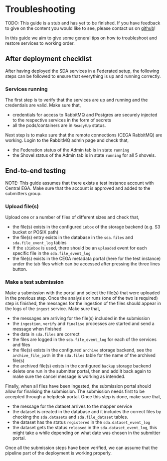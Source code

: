 # Troubleshooting

TODO:
This guide is a stub and has yet to be finished.
If you have feedback to give on the content you would like to see, please contact us on
[github](https://github.com/neicnordic/neic-sda)!

In this guide we aim to give some general tips on how to troubleshoot and restore services to working order.

## After deployment checklist

After having deployed the SDA services in a Federated setup, the following steps can be followed to ensure that everything is up and running correctly.

### Services running

The first step is to verify that the services are up and running and the credentials are valid. Make sure that,

- credentials for access to RabbitMQ and Postgres are securely injected to the respective services in the form of secrets
- all the pods/containers are in `Ready`/`Up` status.

Next step is to make sure that the remote connections (CEGA RabbitMQ) are working. Login to the RabbitMQ admin page and check that,

- the Federation status of the Admin tab is in state `running`
- the Shovel status of the Admin tab is in state `running` for all 5 shovels.

## End-to-end testing

NOTE: This guide assumes that there exists a test instance account with Central EGA. Make sure that the account is approved and added to the submitters group.

### Upload file(s)

Upload one or a number of files of different sizes and check that,

- the file(s) exists in the configured `inbox` of the storage backend (e.g. S3 bucket or POSIX path)
- the file(s) entry exists in the database in the `sda.files` and `sda.file_event_log` tables
- If the `s3inbox` is used, there should be an `uploaded` event for each specific file in the `sda.file_event_log`
- the file(s) exists in the CEGA metadata portal (here for the test instance) under the tab files which can be accessed after pressing the three lines button.

### Make a test submission

Make a submission with the portal and select the file(s) that were uploaded in the previous step. Once the analysis or runs (one of the two is required) step is finished, the messages for the ingestion of the files should appear in the logs of the `ingest` service. Make sure that,

- the messages are arriving for the file(s) included in the submission
- the `ingestion`, `verify` and `finalise` processes are started and send a message when finished
- the data in `sda.files` are correct
- the files are logged in the `sda.file_event_log` for each of the services and files
- the file(s) exists in the configured `archive` storage backend, see the `archive_file_path` in the `sda.files` table for the name of the archived file(s)
- the archived file(s) exists in the configured `backup` storage backend
- delete one run in the submitter portal, then and add it back again to make sure the cancel message is working as intended.

Finally, when all files have been ingested, the submission portal should allow for finalising the submission. The submission needs first to be accepted through a helpdesk portal. Once this step is done, make sure that,

- the message for the dataset arrives to the mapper service
- the dataset is created in the database and it includes the correct files by checking the `sda.datasets` and `sda.file_dataset` tables.
- the dataset has the status `registered` in the `sda.dataset_event_log`
- the dataset gets the status `released` in the `sda.dataset_event_log`, this might take a while depending on what date was chosen in the submitter portal.

Once all the submission steps have been verified, we can assume that the pipeline part of the deployment is working properly.
